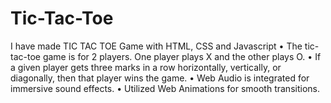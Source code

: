 # Tic-Tac-Toe
I have made TIC TAC TOE Game with HTML, CSS and Javascript
• The tic-tac-toe game is for 2 players. One player plays X and the other plays O.
• If a given player gets three marks in a row horizontally, vertically, or diagonally, then that player wins the game. 
• Web Audio is integrated for immersive sound effects. 
• Utilized Web Animations for smooth transitions. 
